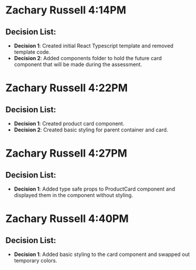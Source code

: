 # Zachary Russell 4:14PM

## Decision List:

- **Decision 1**: Created initial React Typescript template and removed template code.
- **Decision 2**: Added components folder to hold the future card component that will be made during the assessment.

# Zachary Russell 4:22PM

## Decision List:

- **Decision 1**: Created product card component.
- **Decision 2**: Created basic styling for parent container and card.

# Zachary Russell 4:27PM

## Decision List:

- **Decision 1**: Added type safe props to ProductCard component and displayed them in the component without styling.

# Zachary Russell 4:40PM

## Decision List:

- **Decision 1**: Added basic styling to the card component and swapped out temporary colors.